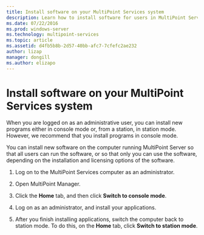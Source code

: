 ```yaml
---
title: Install software on your MultiPoint Services system
description: Learn how to install software for users in MultiPoint Services
ms.date: 07/22/2016
ms.prod: windows-server
ms.technology: multipoint-services
ms.topic: article
ms.assetid: d4fb5b8b-2d57-40bb-afc7-7cfefc2ae232
author: lizap
manager: dongill
ms.author: elizapo
---
```

# Install software on your MultiPoint Services system
When you are logged on as an administrative user, you can install new programs either in console mode or, from a station, in station mode. However, we recommend that you install programs in console mode.  
  
You can install new software on the computer running MultiPoint Server so that all users can run the software, or so that only you can use the software, depending on the installation and licensing options of the software.  
   
1.  Log on to the MultiPoint Services computer as an administrator.  
  
2.  Open MultiPoint Manager.  
  
3.  Click the **Home** tab, and then click **Switch to console mode**.  
  
4.  Log on as an administrator, and install your applications.  
  
5.  After you finish installing applications, switch the computer back to station mode. To do this, on the **Home** tab, click **Switch to station mode**.  